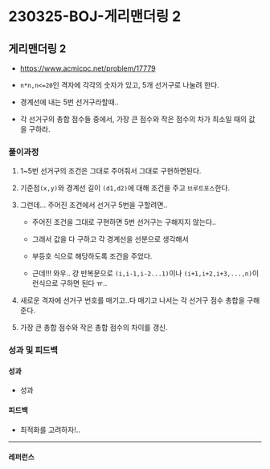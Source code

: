 # 230325-BOJ-게리맨더링 2

## 게리맨더링 2

- https://www.acmicpc.net/problem/17779

- `n*n,n<=20`인 격자에 각각의 숫자가 있고, 5개 선거구로 나눌려 한다.

- 경계선에 내는 5번 선거구라할때..

- 각 선거구의 총합 점수들 중에서, 가장 큰 점수와 작은 점수의 차가 최소일 때의 값을 구하라.

### 풀이과정

1. 1~5번 선거구의 조건은 그대로 주어줘서 그대로 구현하면된다.

2. 기준점`(x,y)`와 경계선 길이 `(d1,d2)`에 대해 조건을 주고 `브루트포스`한다.

3. 그런데... 주어진 조건에서 선거구 5번을 구할려면..
   
   - 주어진 조건을 그대로 구현하면 5번 선거구는 구해지지 않는다..
   
   - 그래서 값을 다 구하고 각 경계선을 선분으로 생각해서
   
   - 부등호 식으로 해당하도록 조건을 주었다.
   
   - 근데!!! 와우.. 걍 반복문으로 `(i,i-1,i-2...1)`이나 `(i+1,i+2,i+3,...,n)`이런식으로 구하면 된다 ㅠ..

4. 새로운 격자에 선거구 번호를 매기고..다 매기고 나서는 각 선거구 점수 총합을 구해준다.

5. 가장 큰 총합 점수와 작은 총합 점수의 차이를 갱신.

### 성과 및 피드백

#### 성과

- 성과

#### 피드백

- 최적화를 고려하자!..

--- 

#### 레퍼런스

> 

